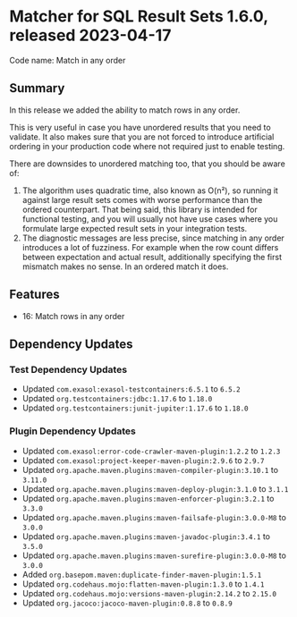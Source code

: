 # Matcher for SQL Result Sets 1.6.0, released 2023-04-17

Code name: Match in any order

## Summary

In this release we added the ability to match rows in any order.

This is very useful in case you have unordered results that you need to validate. It also makes sure that you are not forced to introduce artificial ordering in your production code where not required just to enable testing.

There are downsides to unordered matching too, that you should be aware of:

1. The algorithm uses quadratic time, also known as O(n²), so running it against large result sets comes with worse performance than the ordered counterpart. That being said, this library is intended for functional testing, and you will usually not have use cases where you formulate large expected result sets in your integration tests.
2. The diagnostic messages are less precise, since matching in any order introduces a lot of fuzziness. For example when the row count differs between expectation and actual result, additionally specifying the first mismatch makes no sense. In an ordered match it does.

## Features

* 16: Match rows in any order

## Dependency Updates

### Test Dependency Updates

* Updated `com.exasol:exasol-testcontainers:6.5.1` to `6.5.2`
* Updated `org.testcontainers:jdbc:1.17.6` to `1.18.0`
* Updated `org.testcontainers:junit-jupiter:1.17.6` to `1.18.0`

### Plugin Dependency Updates

* Updated `com.exasol:error-code-crawler-maven-plugin:1.2.2` to `1.2.3`
* Updated `com.exasol:project-keeper-maven-plugin:2.9.6` to `2.9.7`
* Updated `org.apache.maven.plugins:maven-compiler-plugin:3.10.1` to `3.11.0`
* Updated `org.apache.maven.plugins:maven-deploy-plugin:3.1.0` to `3.1.1`
* Updated `org.apache.maven.plugins:maven-enforcer-plugin:3.2.1` to `3.3.0`
* Updated `org.apache.maven.plugins:maven-failsafe-plugin:3.0.0-M8` to `3.0.0`
* Updated `org.apache.maven.plugins:maven-javadoc-plugin:3.4.1` to `3.5.0`
* Updated `org.apache.maven.plugins:maven-surefire-plugin:3.0.0-M8` to `3.0.0`
* Added `org.basepom.maven:duplicate-finder-maven-plugin:1.5.1`
* Updated `org.codehaus.mojo:flatten-maven-plugin:1.3.0` to `1.4.1`
* Updated `org.codehaus.mojo:versions-maven-plugin:2.14.2` to `2.15.0`
* Updated `org.jacoco:jacoco-maven-plugin:0.8.8` to `0.8.9`
